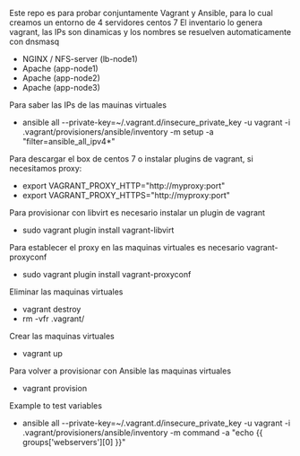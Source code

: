 Este repo es para probar conjuntamente Vagrant y Ansible, para lo cual creamos un entorno de 4 servidores centos 7
El inventario lo genera vagrant, las IPs son dinamicas y los nombres se resuelven automaticamente con dnsmasq
- NGINX / NFS-server (lb-node1)
- Apache (app-node1)
- Apache (app-node2)
- Apache (app-node3)

Para saber las IPs de las mauinas virtuales
- ansible all --private-key=~/.vagrant.d/insecure_private_key -u vagrant -i .vagrant/provisioners/ansible/inventory -m setup -a "filter=ansible_all_ipv4*"


Para descargar el box de centos 7 o instalar plugins de vagrant, si necesitamos proxy:
- export VAGRANT_PROXY_HTTP="http://myproxy:port"
- export VAGRANT_PROXY_HTTPS="http://myproxy:port"


Para provisionar con libvirt es necesario instalar un plugin de vagrant
- sudo vagrant plugin install vagrant-libvirt


Para establecer el proxy en las maquinas virtuales es necesario vagrant-proxyconf
- sudo vagrant plugin install vagrant-proxyconf

Eliminar las maquinas virtuales
- vagrant destroy
- rm -vfr .vagrant/

Crear las maquinas virtuales
- vagrant up

Para volver a provisionar con Ansible las maquinas virtuales
- vagrant provision

Example to test variables
- ansible all --private-key=~/.vagrant.d/insecure_private_key -u vagrant -i .vagrant/provisioners/ansible/inventory -m command -a "echo {{ groups['webservers'][0] }}"

